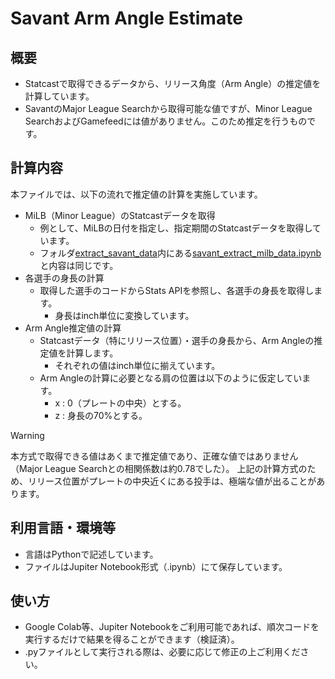 # Savant Arm Angle Estimate

## 概要
- Statcastで取得できるデータから、リリース角度（Arm Angle）の推定値を計算しています。
- SavantのMajor League Searchから取得可能な値ですが、Minor League SearchおよびGamefeedには値がありません。このため推定を行うものです。

## 計算内容
本ファイルでは、以下の流れで推定値の計算を実施しています。
- MiLB（Minor League）のStatcastデータを取得
    - 例として、MiLBの日付を指定し、指定期間のStatcastデータを取得しています。
    - フォルダ[extract_savant_data](../extract_savant_data/)内にある[savant_extract_milb_data.ipynb](../extract_savant_data/savant_extract_milb_data.ipynb)と内容は同じです。
- 各選手の身長の計算
    - 取得した選手のコードからStats APIを参照し、各選手の身長を取得します。
        - 身長はinch単位に変換しています。
- Arm Angle推定値の計算
    - Statcastデータ（特にリリース位置）・選手の身長から、Arm Angleの推定値を計算します。
        - それぞれの値はinch単位に揃えています。
    - Arm Angleの計算に必要となる肩の位置は以下のように仮定しています。
        - x : 0（プレートの中央）とする。
        - z : 身長の70%とする。
> [!WARNING]  
> 本方式で取得できる値はあくまで推定値であり、正確な値ではありません（Major League Searchとの相関係数は約0.78でした）。
> 上記の計算方式のため、リリース位置がプレートの中央近くにある投手は、極端な値が出ることがあります。

## 利用言語・環境等
- 言語はPythonで記述しています。
- ファイルはJupiter Notebook形式（.ipynb）にて保存しています。

## 使い方
- Google Colab等、Jupiter Notebookをご利用可能であれば、順次コードを実行するだけで結果を得ることができます（検証済）。
- .pyファイルとして実行される際は、必要に応じて修正の上ご利用ください。